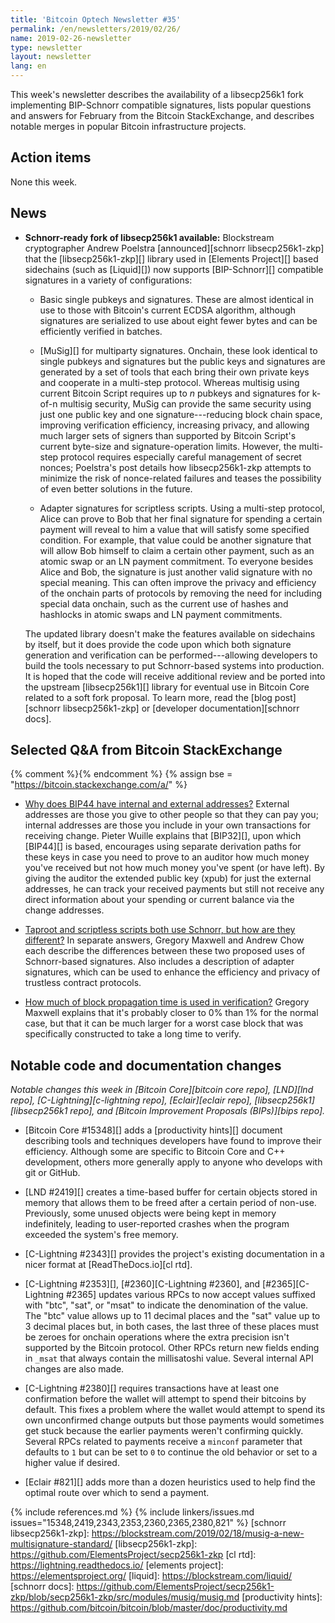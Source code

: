 ```yaml
---
title: 'Bitcoin Optech Newsletter #35'
permalink: /en/newsletters/2019/02/26/
name: 2019-02-26-newsletter
type: newsletter
layout: newsletter
lang: en
---
```

This week's newsletter describes the availability of a libsecp256k1 fork
implementing BIP-Schnorr compatible signatures, lists popular questions
and answers for February from the Bitcoin StackExchange, and describes
notable merges in popular Bitcoin infrastructure projects.

## Action items

None this week.

## News

- **Schnorr-ready fork of libsecp256k1 available:** Blockstream
  cryptographer Andrew Poelstra [announced][schnorr libsecp256k1-zkp]
  that the [libsecp256k1-zkp][] library used in [Elements Project][]
  based sidechains (such as [Liquid][]) now supports [BIP-Schnorr][]
  compatible signatures in a variety of configurations:

    - Basic single pubkeys and signatures.  These are almost identical
      in use to those with Bitcoin's current ECDSA algorithm, although
      signatures are serialized to use about eight fewer bytes and can
      be efficiently verified in batches.

    - [MuSig][] for multiparty signatures.  Onchain, these look
      identical to single pubkeys and signatures but the public keys and
      signatures are generated by a set of tools that each bring their
      own private keys and cooperate in a multi-step protocol.  Whereas
      multisig using current Bitcoin Script requires up to *n* pubkeys
      and signatures for k-of-n multisig security, MuSig can provide the
      same security using just one public key and one signature---reducing
      block chain space, improving verification efficiency, increasing
      privacy, and allowing much larger sets of signers than supported
      by Bitcoin Script's current byte-size and signature-operation
      limits.  However, the multi-step protocol requires especially
      careful management of secret nonces; Poelstra's post details
      how libsecp256k1-zkp attempts to minimize the risk of
      nonce-related failures and teases the possibility of even better
      solutions in the future.

    - Adapter signatures for scriptless scripts.  Using a multi-step
      protocol, Alice can prove to Bob that her final signature for
      spending a certain payment will reveal to him a value that will
      satisfy some specified condition.  For example, that value could
      be another signature that will allow Bob himself to claim a
      certain other payment, such as an atomic swap or an LN payment
      commitment.  To everyone besides Alice and Bob, the signature is
      just another valid signature with no special meaning.  This can
      often improve the privacy and efficiency of the onchain parts of
      protocols by removing the need for including special data onchain,
      such as the current use of hashes and hashlocks in atomic swaps
      and LN payment commitments.

    The updated library doesn't make the features available on
    sidechains by itself, but it does provide the code upon which both
    signature generation and verification can be performed---allowing
    developers to build the tools necessary to put Schnorr-based systems
    into production.  It is hoped that the code will receive additional
    review and be ported into the upstream [libsecp256k1][] library for
    eventual use in Bitcoin Core related to a soft fork proposal.  To
    learn more, read the [blog post][schnorr libsecp256k1-zkp] or
    [developer documentation][schnorr docs].

## Selected Q&A from Bitcoin StackExchange

{% comment %}<!-- https://bitcoin.stackexchange.com/search?tab=votes&q=created%3a1m..%20is%3aanswer -->{% endcomment %}
{% assign bse = "https://bitcoin.stackexchange.com/a/" %}

- [Why does BIP44 have internal and external addresses?]({{bse}}84594)
  External addresses are those you give to other people so that they can
  pay you; internal addresses are those you include in your own
  transactions for receiving change.  Pieter Wuille explains that
  [BIP32][], upon which [BIP44][] is based, encourages using separate
  derivation paths for these keys in case you need to prove to an
  auditor how much money you've received but not how much money you've
  spent (or have left).  By giving the auditor the extended public key
  (xpub) for just the external addresses, he can track your received
  payments but still not receive any direct information about your
  spending or current balance via the change addresses.

- [Taproot and scriptless scripts both use Schnorr, but how are they
  different?]({{bse}}84086) In separate answers, Gregory Maxwell and
  Andrew Chow each describe the differences between these two proposed
  uses of Schnorr-based signatures.  Also includes a description of
  adapter signatures, which can be used to enhance the efficiency and
  privacy of trustless contract protocols.

- [How much of block propagation time is used in verification?]({{bse}}84045)
  Gregory Maxwell explains that it's probably closer to 0% than 1% for
  the normal case, but that it can be much larger for a worst case block
  that was specifically constructed to take a long time to verify.

## Notable code and documentation changes

*Notable changes this week in [Bitcoin Core][bitcoin core repo],
[LND][lnd repo], [C-Lightning][c-lightning repo], [Eclair][eclair repo],
[libsecp256k1][libsecp256k1 repo], and [Bitcoin Improvement Proposals
(BIPs)][bips repo].*

- [Bitcoin Core #15348][] adds a [productivity hints][] document
  describing tools and techniques developers have found to improve their
  efficiency.  Although some are specific to Bitcoin Core and C++
  development, others more generally apply to anyone who develops with
  git or GitHub.

- [LND #2419][] creates a time-based buffer for certain objects stored
  in memory that allows them to be freed after a certain period of
  non-use.  Previously, some unused objects were being kept in memory
  indefinitely, leading to user-reported crashes when the program
  exceeded the system's free memory.

- [C-Lightning #2343][] provides the project's existing documentation in
  a nicer format at [ReadTheDocs.io][cl rtd].

- [C-Lightning #2353][], [#2360][C-Lightning #2360], and
  [#2365][C-Lightning #2365] updates various RPCs to now accept values
  suffixed with "btc", "sat", or "msat" to indicate the denomination of
  the value.  The "btc" value allows up to 11 decimal places and the
  "sat" value up to 3 decimal places but, in both cases, the last three
  of these places must be zeroes for onchain operations where the extra
  precision isn't supported by the Bitcoin protocol.  Other RPCs return
  new fields ending in `_msat` that always contain the millisatoshi
  value.  Several internal API changes are also made.

- [C-Lightning #2380][] requires transactions have at least one
  confirmation before the wallet will attempt to spend their bitcoins by
  default.  This fixes a problem where the wallet would attempt to spend
  its own unconfirmed change outputs but those payments would sometimes
  get stuck because the earlier payments weren't confirming quickly.
  Several RPCs related to payments receive a `minconf` parameter that
  defaults to `1` but can be set to `0` to continue the old behavior or
  set to a higher value if desired.

- [Eclair #821][] adds more than a dozen heuristics used to help find
  the optimal route over which to send a payment.

{% include references.md %}
{% include linkers/issues.md issues="15348,2419,2343,2353,2360,2365,2380,821" %}
[schnorr libsecp256k1-zkp]: https://blockstream.com/2019/02/18/musig-a-new-multisignature-standard/
[libsecp256k1-zkp]: https://github.com/ElementsProject/secp256k1-zkp
[cl rtd]: https://lightning.readthedocs.io/
[elements project]: https://elementsproject.org/
[liquid]: https://blockstream.com/liquid/
[schnorr docs]: https://github.com/ElementsProject/secp256k1-zkp/blob/secp256k1-zkp/src/modules/musig/musig.md
[productivity hints]: https://github.com/bitcoin/bitcoin/blob/master/doc/productivity.md

